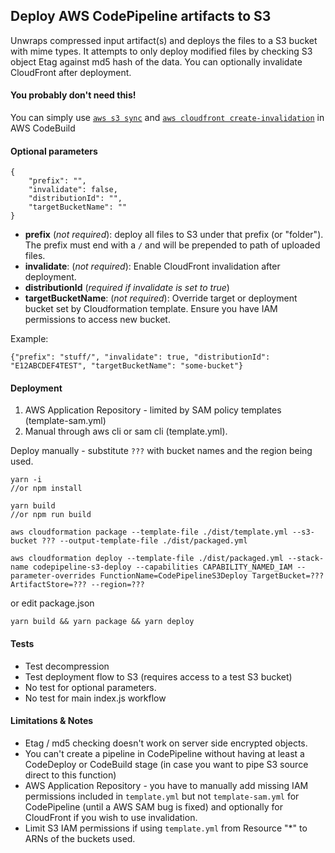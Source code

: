 ## Deploy AWS CodePipeline artifacts to S3

Unwraps compressed input artifact(s) and deploys the files to a S3 bucket with mime types. It attempts to only deploy modified files by checking S3 object Etag against md5 hash of the data. You can optionally invalidate CloudFront after deployment.

#### You probably don't need this!

You can simply use [`aws s3 sync`](https://docs.aws.amazon.com/cli/latest/reference/s3/sync.html) and [`aws cloudfront create-invalidation`](https://docs.aws.amazon.com/cli/latest/reference/cloudfront/create-invalidation.html) in AWS CodeBuild

#### Optional parameters

```
{
    "prefix": "",
    "invalidate": false,
    "distributionId": "",
    "targetBucketName": ""
}
```
* **prefix** (*not required*): deploy all files to S3 under that prefix (or "folder"). The prefix must end with a `/` and will be prepended to path of uploaded files.
* **invalidate**: (*not required*): Enable CloudFront invalidation after deployment.
* **distributionId** (*required if invalidate is set to true*)
* **targetBucketName**: (*not required*): Override target or deployment bucket set by Cloudformation template. Ensure you have IAM permissions to access new bucket.

Example:
```
{"prefix": "stuff/", "invalidate": true, "distributionId": "E12ABCDEF4TEST", "targetBucketName": "some-bucket"}
```

#### Deployment

1. AWS Application Repository - limited by SAM policy templates (template-sam.yml)
2. Manual through aws cli or sam cli (template.yml).

Deploy manually - substitute `???` with bucket names and the region being used.

```
yarn -i
//or npm install

yarn build
//or npm run build

aws cloudformation package --template-file ./dist/template.yml --s3-bucket ??? --output-template-file ./dist/packaged.yml

aws cloudformation deploy --template-file ./dist/packaged.yml --stack-name codepipeline-s3-deploy --capabilities CAPABILITY_NAMED_IAM --parameter-overrides FunctionName=CodePipelineS3Deploy TargetBucket=??? ArtifactStore=??? --region=???
```

or edit package.json

```
yarn build && yarn package && yarn deploy
```

#### Tests
* Test decompression
* Test deployment flow to S3 (requires access to a test S3 bucket)
* No test for optional parameters.
* No test for main index.js workflow

#### Limitations & Notes
* Etag / md5 checking doesn't work on server side encrypted objects.
* You can't create a pipeline in CodePipeline without having at least a CodeDeploy or CodeBuild stage (in case you want to pipe S3 source direct to this function)
* AWS Application Repository - you have to manually add missing IAM permissions included in `template.yml` but not `template-sam.yml` for CodePipeline (until a AWS SAM bug is fixed) and optionally for CloudFront if you wish to use invalidation.
* Limit S3 IAM permissions if using `template.yml` from Resource "*" to ARNs of the buckets used.
